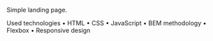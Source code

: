 Simple landing page.

Used technologies
• HTML
• CSS
• JavaScript
• BEM methodology
• Flexbox
• Responsive design
